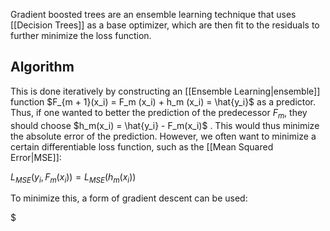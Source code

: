 Gradient boosted trees are an ensemble learning technique that uses [[Decision Trees]] as a base optimizer, which are then fit to the residuals to further minimize the loss function.

## Algorithm 
This is done iteratively by constructing an [[Ensemble Learning|ensemble]] function  $F_{m + 1}(x_i) =  F_m (x_i) + h_m (x_i) = \hat{y_i}$ as a predictor. Thus, if one wanted to better the prediction of the predecessor $F_m$, they should choose $h_m(x_i) = \hat{y_i} - F_m(x_i)$ . This would thus minimize the absolute error of the prediction.
However, we often want to minimize a certain differentiable loss function, such as the [[Mean Squared Error|MSE]]:

$L_{MSE}(y_i, F_m(x_i)) = L_{MSE}(h_m(x_i))$ 

To minimize this, a form of gradient descent can be used:

$
